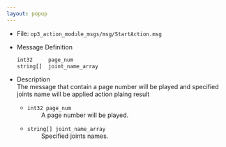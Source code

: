 ```yaml
---
layout: popup
---
```


- File: `op3_action_module_msgs/msg/StartAction.msg`
- Message Definition
    ```py
    int32     page_num
    string[]  joint_name_array
    ```

- Description  
The message that contain a page number will be played and specified joints name will be applied action plaing result  

    * `int32 page_num`  
&emsp;&emsp; A page number will be played.  

    * `string[] joint_name_array`  
&emsp;&emsp; Specified joints names.   
